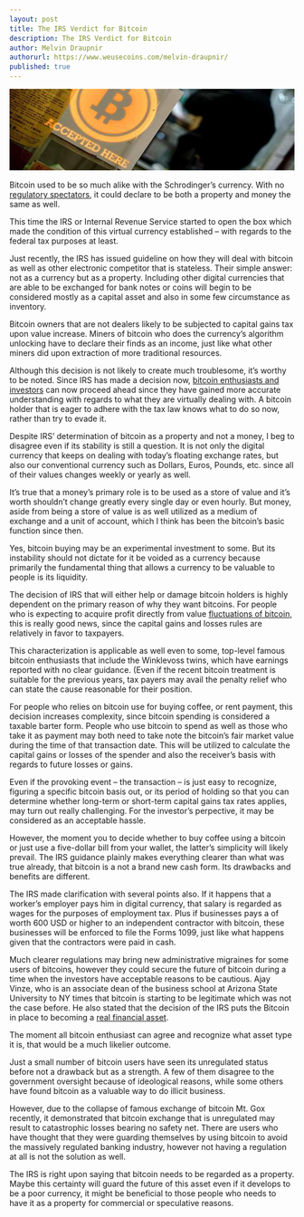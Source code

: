```yaml
---
layout: post
title: The IRS Verdict for Bitcoin
description: The IRS Verdict for Bitcoin
author: Melvin Draupnir
authorurl: https://www.weusecoins.com/melvin-draupnir/
published: true
---
```


<p><center><img src="/images/irs-verdict.jpg" alt="irs verdict bitcoin"/></center></p>

Bitcoin used to be so much alike with the Schrodinger’s currency. With no <a href="/bitcoin-network-tracking-by-ten-and-more-monitoring-websites/">regulatory spectators</a>, it could declare to be both a property and money the same as well.  

This time the IRS or Internal Revenue Service started to open the box which made the condition of this virtual currency established – with regards to the federal tax purposes at least. 

Just recently, the IRS has issued guideline on how they will deal with bitcoin as well as other electronic competitor that is stateless. Their simple answer: not as a currency but as a property. Including other digital currencies that are able to be exchanged for bank notes or coins will begin to be considered mostly as a capital asset and also in some few circumstance as inventory.  

Bitcoin owners that are not dealers likely to be subjected to capital gains tax upon value increase. Miners of bitcoin who does the currency’s algorithm unlocking have to declare their finds as an income, just like what other miners did upon extraction of more traditional resources.

Although this decision is not likely to create much troublesome, it’s worthy to be noted. Since IRS has made a decision now, <a href="/chinas-dominance-in-bitcoin-mining/">bitcoin enthusiasts and investors</a> can now proceed ahead since they have gained more accurate understanding with regards to what they are virtually dealing with. A bitcoin holder that is eager to adhere with the tax law knows what to do so now, rather than try to evade it.

Despite IRS’ determination of bitcoin as a property and not a money, I beg to disagree even if its stability is still a question. It is not only the digital currency that keeps on dealing with today’s floating exchange rates, but also our conventional currency such as Dollars, Euros, Pounds, etc. since all of their values changes weekly or yearly as well. 

It’s true that a money’s primary role is to be used as a store of value and it’s worth shouldn’t change greatly every single day or even hourly. But money, aside from being a store of value is as well utilized as a medium of exchange and a unit of account, which I think has been the bitcoin’s basic function since then. 

Yes, bitcoin buying may be an experimental investment to some. But its instability should not dictate for it be voided as a currency because primarily the fundamental thing that allows a currency to be valuable to people is its liquidity. 

The decision of IRS that will either help or damage bitcoin holders is highly dependent on the primary reason of why they want bitcoins. For people who is expecting to acquire profit directly from value <a href="/bitcoin-mining-not-a-waste-of-electricity/">fluctuations of bitcoin</a>, this is really good news, since the capital gains and losses rules are relatively in favor to taxpayers.  

This characterization is applicable as well even to some, top-level famous bitcoin enthusiasts that include the Winklevoss twins, which have earnings reported with no clear guidance. (Even if the recent bitcoin treatment is suitable for the previous years, tax payers may avail the penalty relief who can state the cause reasonable for their position. 

For people who relies on bitcoin use for buying coffee, or rent payment, this decision increases complexity, since bitcoin spending is considered a taxable barter form. People who use bitcoin to spend as well as those who take it as payment may both need to take note the bitcoin’s fair market value during the time of that transaction date. This will be utilized to calculate the capital gains or losses of the spender and also the receiver’s basis with regards to future losses or gains. 

Even if the provoking event – the transaction – is just easy to recognize, figuring a specific bitcoin basis out, or its period of holding so that you can determine whether long-term or short-term capital gains tax rates applies, may turn out really challenging. For the investor’s perpective, it may be considered as an acceptable hassle. 

However, the moment you to decide whether to buy coffee using a bitcoin or just use a five-dollar bill from your wallet, the latter’s simplicity will likely prevail. The IRS guidance plainly makes everything clearer than what was true already, that bitcoin is a not a brand new cash form. Its drawbacks and benefits are different.

The IRS made clarification with several points also. If it happens that a worker’s employer pays him in digital currency, that salary is regarded as wages for the purposes of employment tax. Plus if businesses pays a of worth 600 USD or higher to an independent contractor with bitcoin, these businesses will be enforced to file the Forms 1099, just like what happens given that the contractors were paid in cash. 

Much clearer regulations may bring new administrative migraines for some users of bitcoins, however they could secure the future of bitcoin during a time when the investors have acceptable reasons to be cautious. Ajay Vinze, who is an associate dean of the business school at Arizona State University to NY times that bitcoin is starting to be legitimate which was not the case before. He also stated that the decision of the IRS puts the Bitcoin in place to becoming a <a href="/can-we-have-faith-for-vcs-corporatists-pr-firms-and-banksters-headlines/">real financial asset</a>. 

The moment all bitcoin enthusiast can agree and recognize what asset type it is, that would be a much likelier outcome. 

Just a small number of bitcoin users have seen its unregulated status before not a drawback but as a strength. A few of them disagree to the government oversight because of ideological reasons, while some others have found bitcoin as a valuable way to do illicit business. 

However, due to the collapse of famous exchange of bitcoin Mt. Gox recently, it demonstrated that bitcoin exchange that is unregulated may result to catastrophic losses bearing no safety net. There are users who have thought that they were guarding themselves by using bitcoin to avoid the massively regulated banking industry, however not having a regulation at all is not the solution as well.  

The IRS is right upon saying that bitcoin needs to be regarded as a property. Maybe this certainty will guard the future of this asset even if it develops to be a poor currency, it might be beneficial to those people who needs to have it as a property for commercial or speculative reasons. 